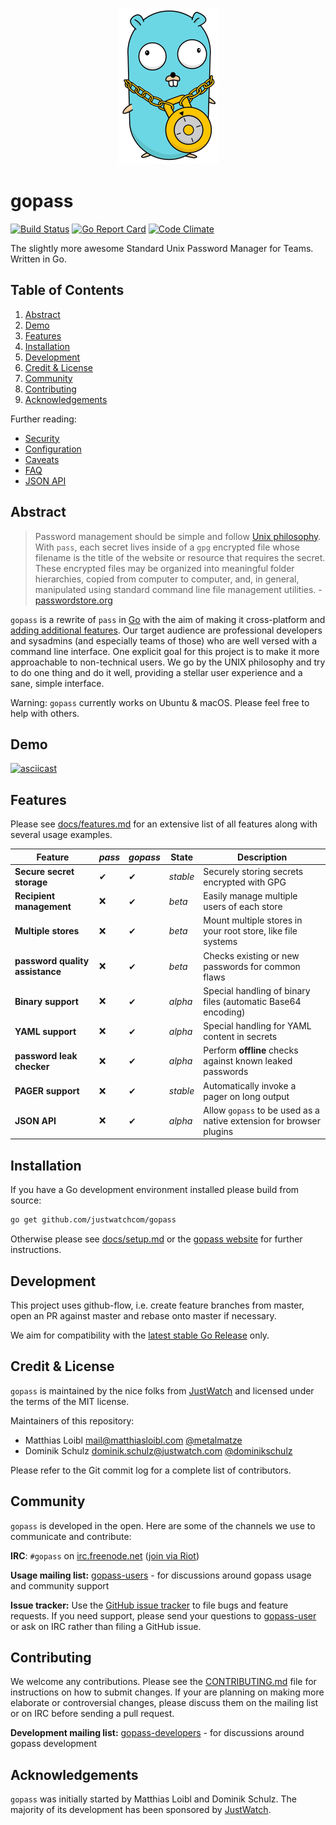 <p align="center">
    <img src="logo.png" height="250" alt="gopass Gopher by Vincent Leinweber, remixed from the Renée French original Gopher" title="gopass Gopher by Vincent Leinweber, remixed from the Renée French original Gopher" />
</p>

# gopass

[![Build Status](https://travis-ci.org/justwatchcom/gopass.svg?branch=master)](https://travis-ci.org/justwatchcom/gopass)
[![Go Report Card](https://goreportcard.com/badge/github.com/justwatchcom/gopass)](https://goreportcard.com/report/github.com/justwatchcom/gopass)
[![Code Climate](https://codeclimate.com/github/justwatchcom/gopass/badges/gpa.svg)](https://codeclimate.com/github/justwatchcom/gopass)

The slightly more awesome Standard Unix Password Manager for Teams. Written in Go.

## Table of Contents

1. [Abstract](#abstract)
2. [Demo](#demo)
3. [Features](#features)
4. [Installation](#installation)
5. [Development](#development)
6. [Credit & License](#credit-&-license)
7. [Community](#community)
8. [Contributing](#contributing)
9. [Acknowledgements](#acknowledgements)

Further reading:

* [Security](https://github.com/justwatchcom/gopass/blob/master/docs/security.md)
* [Configuration](https://github.com/justwatchcom/gopass/blob/master/docs/config.md)
* [Caveats](https://github.com/justwatchcom/gopass/blob/master/docs/caveats.md)
* [FAQ](https://github.com/justwatchcom/gopass/blob/master/docs/faq.md)
* [JSON API](https://github.com/justwatchcom/gopass/blob/master/docs/jsonapi.md)

## Abstract

> Password management should be simple and follow [Unix philosophy](http://en.wikipedia.org/wiki/Unix_philosophy). With `pass`, each secret lives inside of a `gpg` encrypted file whose filename is the title of the website or resource that requires the secret. These encrypted files may be organized into meaningful folder hierarchies, copied from computer to computer, and, in general, manipulated using standard command line file management utilities. - [passwordstore.org](https://www.passwordstore.org/)

`gopass` is a rewrite of `pass` in [Go](https://golang.org/) with the aim of making it cross-platform and [adding additional features](#features). Our target audience are professional developers and sysadmins (and especially teams of those) who are well versed with a command line interface. One explicit goal for this project is to make it more approachable to non-technical users. We go by the UNIX philosophy and try to do one thing and do it well, providing a stellar user experience and a sane, simple interface.

Warning: `gopass` currently works on Ubuntu & macOS. Please feel free to help with others.

## Demo

[![asciicast](https://asciinema.org/a/101688.png)](https://asciinema.org/a/101688)

## Features

Please see [docs/features.md](https://github.com/justwatchcom/gopass/blob/master/docs/features.md) for an extensive list of all features along with several usage examples.

| **Feature**                     | *pass* | *gopass* | **State** | **Description**                                                     |
| ------------------------------- | ------ | -------- | --------- | ------------------------------------------------------------------- |
| **Secure secret storage**       | ✔      | ✔       | *stable*  | Securely storing secrets encrypted with GPG                         |
| **Recipient management**        | ❌     | ✔       | *beta*    | Easily manage multiple users of each store                          |
| **Multiple stores**             | ❌     | ✔       | *beta*    | Mount multiple stores in your root store, like file systems         |
| **password quality assistance** | ❌     | ✔       | *beta*    | Checks existing or new passwords for common flaws                   |
| **Binary support**              | ❌     | ✔       | *alpha*   | Special handling of binary files (automatic Base64 encoding)        |
| **YAML support**                | ❌     | ✔       | *alpha*   | Special handling for YAML content in secrets                        |
| **password leak checker**       | ❌     | ✔       | *alpha*   | Perform **offline** checks against known leaked passwords           |
| **PAGER support**               | ❌     | ✔       | *stable*  | Automatically invoke a pager on long output                         |
| **JSON API**                    | ❌     | ✔       | *alpha*   | Allow `gopass` to be used as a native extension for browser plugins |

## Installation

If you have a Go development environment installed please build from source:

```bash
go get github.com/justwatchcom/gopass
```

Otherwise please see [docs/setup.md](https://github.com/justwatchcom/gopass/blob/master/docs/setup.md) or the [gopass website](https://www.justwatch.com/gopass/#install) for further instructions.

## Development

This project uses github-flow, i.e. create feature branches from master, open an PR against master and rebase onto master if necessary.

We aim for compatibility with the [latest stable Go Release](https://golang.org/dl/) only.

## Credit & License

`gopass` is maintained by the nice folks from [JustWatch](https://www.justwatch.com/gopass) and licensed under the terms of the MIT license.

Maintainers of this repository:

* Matthias Loibl <mail@matthiasloibl.com> [@metalmatze](https://github.com/metalmatze)
* Dominik Schulz <dominik.schulz@justwatch.com> [@dominikschulz](https://github.com/dominikschulz)

Please refer to the Git commit log for a complete list of contributors.

## Community

`gopass` is developed in the open. Here are some of the channels we use to communicate and contribute:

**IRC**: `#gopass` on [irc.freenode.net](https://freenode.net) ([join via Riot](https://riot.im/app/#/room/#freenode_#gopass:matrix.org))

**Usage mailing list:** [gopass-users](https://groups.google.com/forum/#!forum/gopass-users) - for discussions around gopass usage and community support

**Issue tracker:** Use the [GitHub issue tracker](https://github.com/justwatchcom/gopass/issues) to file bugs and feature requests. If you need support, please send your questions to [gopass-user](https://groups.google.com/forum/#!forum/gopass-users) or ask on IRC rather than filing a GitHub issue.

## Contributing

We welcome any contributions. Please see the [CONTRIBUTING.md](https://github.com/justwatchcom/gopass/blob/master/CONTRIBUTING.md) file for instructions on how to submit changes. If your are planning on making more elaborate or controversial changes, please discuss them on the mailing list or on IRC before sending a pull request.

**Development mailing list:** [gopass-developers](https://groups.google.com/forum/#!forum/gopass-developers) - for discussions around gopass development

## Acknowledgements

`gopass` was initially started by Matthias Loibl and Dominik Schulz. The majority of its development has been sponsored by [JustWatch](https://www.justwatch.com/).

